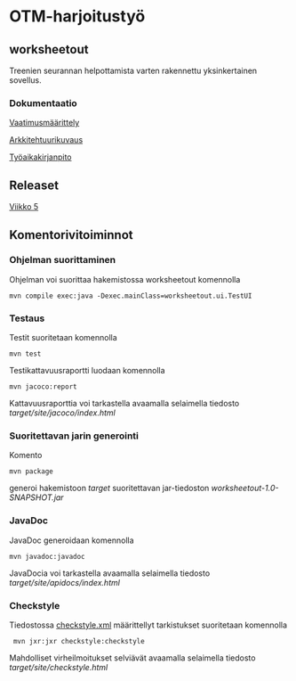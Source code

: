 # OTM-harjoitustyö

## worksheetout
Treenien seurannan helpottamista varten rakennettu yksinkertainen sovellus.

### Dokumentaatio

[Vaatimusmäärittely](https://github.com/sainikumara/otm-harjoitustyo/blob/master/worksheetout/documentation/vaatimusmaarittely.md)

[Arkkitehtuurikuvaus](https://github.com/sainikumara/otm-harjoitustyo/blob/master/worksheetout/documentation/arkkitehtuuri.md)

[Työaikakirjanpito](https://github.com/sainikumara/otm-harjoitustyo/blob/master/worksheetout/documentation/tuntikirjanpito.md)

## Releaset

[Viikko 5](https://github.com/sainikumara/otm-harjoitustyo/releases/tag/v0.1-alpha)

## Komentorivitoiminnot

### Ohjelman suorittaminen
Ohjelman voi suorittaa hakemistossa worksheetout komennolla
```
mvn compile exec:java -Dexec.mainClass=worksheetout.ui.TestUI
```

### Testaus

Testit suoritetaan komennolla

```
mvn test
```

Testikattavuusraportti luodaan komennolla

```
mvn jacoco:report
```

Kattavuusraporttia voi tarkastella avaamalla selaimella tiedosto _target/site/jacoco/index.html_

### Suoritettavan jarin generointi

Komento

```
mvn package
```

generoi hakemistoon _target_ suoritettavan jar-tiedoston _worksheetout-1.0-SNAPSHOT.jar_

### JavaDoc

JavaDoc generoidaan komennolla

```
mvn javadoc:javadoc
```

JavaDocia voi tarkastella avaamalla selaimella tiedosto _target/site/apidocs/index.html_

### Checkstyle

Tiedostossa [checkstyle.xml](https://github.com/sainikumara/otm-harjoitustyo/blob/master/worksheetout/checkstyle.xml) määrittellyt tarkistukset suoritetaan komennolla

```
 mvn jxr:jxr checkstyle:checkstyle
```

Mahdolliset virheilmoitukset selviävät avaamalla selaimella tiedosto _target/site/checkstyle.html_
